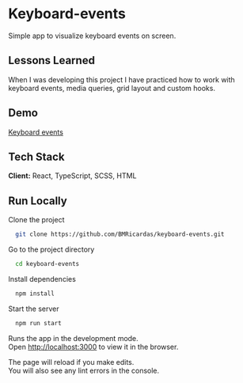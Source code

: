 # Keyboard-events

Simple app to visualize keyboard events on screen.

## Lessons Learned

When I was developing this project I have practiced how to work with keyboard events, media queries, grid layout and custom hooks.

## Demo

[Keyboard events](https://bmricardas.github.io/keyboard-events/)

## Tech Stack

**Client:** React, TypeScript, SCSS, HTML

## Run Locally

Clone the project

```bash
  git clone https://github.com/BMRicardas/keyboard-events.git
```

Go to the project directory

```bash
  cd keyboard-events
```

Install dependencies

```bash
  npm install
```

Start the server

```bash
  npm run start
```

Runs the app in the development mode.\
Open [http://localhost:3000](http://localhost:3000) to view it in the browser.

The page will reload if you make edits.\
You will also see any lint errors in the console.
